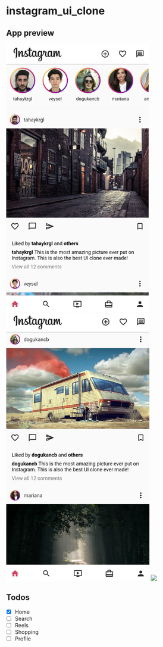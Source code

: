 # instagram_ui_clone

## App preview

<img height="720px" src="images/clone1.png"> <img height="720px" src="images/clone2.png"> <img height="720px" src="images/burc.png">

## Todos

- [x] Home
- [ ] Search
- [ ] Reels
- [ ] Shopping
- [ ] Profile
